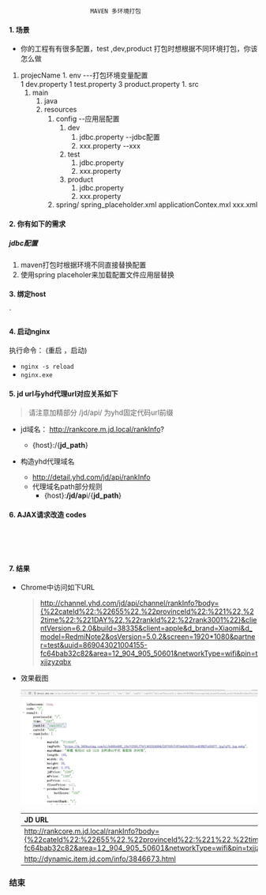                            MAVEN 多环境打包
#### 1. 场景
-    你的工程有有很多配置，test ,dev,product 打包时想根据不同环境打包，你该怎么做
  1. projecName
    1. env  ---打包环境变量配置  
 	    1 dev.property
		1 test.property
		3 product.property
    1. src
        1. main
            1. java    
            1. resources
                 1.   config   --应用层配置
                        1. dev  
                             1.  jdbc.property  --jdbc配置
                             1.  xxx.property   --xxx
                        1. test  
                             1. jdbc.property
                             1. xxx.property
                        1. product
                             1. jdbc.property
                             1. xxx.property
				1. spring/
				      spring_placeholder.xml
					  applicationContex.mxl
					  xxx.xml
                             

  
 

 



#### 2. 你有如下的需求   
##### jdbc配置
1. maven打包时根据环境不同直接替换配置
2. 使用spring placeholer来加载配置文件应用层替换



 

 
	    
 

 
#### 3. 绑定host
`
 

#### 4. 启动nginx

执行命令： (重启 ，启动)
+ `nginx -s reload`
+  `nginx.exe`

#### 5. jd url与yhd代理url对应关系如下　
>请注意加精部分  /jd/api/  为yhd固定代码url前缀
  
+ jd域名：  http://rankcore.m.jd.local/rankInfo?
   +   {host}:/{**jd_path**}
   
+ 构造yhd代理域名
    + http://detail.yhd.com/jd/api/rankInfo
    + 代理域名path部分规则
	  + {host}:**/jd/ap**i/{**jd_path**}


#### 6. AJAX请求改造 codes

```html

  
   
```

#### 7. 结果
+ Chrome中访问如下URL
     
	>http://channel.yhd.com/jd/api/channel/rankInfo?body={%22cateId%22:%22655%22,%22provinceId%22:%221%22,%22time%22:%221DAY%22,%22rankId%22:%22rank3001%22}&clientVersion=6.2.0&build=38335&client=apple&d_brand=Xiaomi&d_model=RedmiNote2&osVersion=5.0.2&screen=1920*1080&partner=test&uuid=869043021004155-fc64bab32c82&area=12_904_905_50601&networkType=wifi&pin=txjjzyzqbx
     
	
+ 效果截图

	![](img/ajax_response.jpg)



 
    | JD URL  | YHD URL  |
    | ------------------------------------------------------------------------------------------------------------------------------------------------------------------------------------------------------------------------------------------------------------------------------------------------------------------------------------------------------------------ | ------------- |
    | http://rankcore.m.jd.local/rankInfo?body={%22cateId%22:%22655%22,%22provinceId%22:%221%22,%22time%22:%221DAY%22,%22rankId%22:%22rank3001%22}&clientVersion=6.2.0&build=38335&client=apple&d_brand=Xiaomi&d_model=RedmiNote2&osVersion=5.0.2&screen=1920*1080&partner=test&uuid=869043021004155-fc64bab32c82&area=12_904_905_50601&networkType=wifi&pin=txjjzyzqbx  | http://detail.yhd.com/jd/api/channel/rankInfo?body={%22cateId%22:%22655%22,%22provinceId%22:%221%22,%22time%22:%221DAY%22,%22rankId%22:%22rank3001%22}&clientVersion=6.2.0&build=38335&client=apple&d_brand=Xiaomi&d_model=RedmiNote2&osVersion=5.0.2&screen=1920*1080&partner=test&uuid=869043021004155-fc64bab32c82&area=12_904_905_50601&networkType=wifi&pin=txjjzyzqbx  |
    | http://dynamic.item.jd.com/info/3846673.html  | http://detail.yhd.com/jd/api/detail/info/3846673.html  |

### 结束